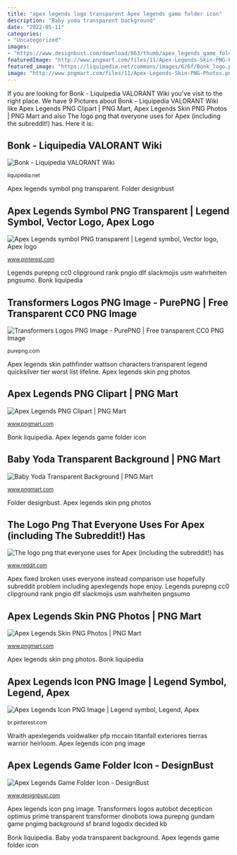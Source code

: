 ```yaml
---
title: "apex legends logo transparent Apex legends game folder icon"
description: "Baby yoda transparent background"
date: "2022-05-11"
categories:
- "Uncategorized"
images:
- "https://www.designbust.com/download/863/thumb/apex_legends_game_folder_icon_thum.png"
featuredImage: "http://www.pngmart.com/files/11/Apex-Legends-Skin-PNG-Photos.png"
featured_image: "https://liquipedia.net/commons/images/6/6f/Bonk_logo.png"
image: "http://www.pngmart.com/files/11/Apex-Legends-Skin-PNG-Photos.png"
---
```


If you are looking for Bonk - Liquipedia VALORANT Wiki you've visit to the right place. We have 9 Pictures about Bonk - Liquipedia VALORANT Wiki like Apex Legends PNG Clipart | PNG Mart, Apex Legends Skin PNG Photos | PNG Mart and also The logo png that everyone uses for Apex (including the subreddit!) has. Here it is:

## Bonk - Liquipedia VALORANT Wiki

![Bonk - Liquipedia VALORANT Wiki](https://liquipedia.net/commons/images/6/6f/Bonk_logo.png "Transformers logos autobot decepticon optimus prime transparent transformer dinobots iowa purepng gundam game pngimg background sf brand logodix decided kb")

<small>liquipedia.net</small>

Apex legends symbol png transparent. Folder designbust

## Apex Legends Symbol PNG Transparent | Legend Symbol, Vector Logo, Apex Logo

![Apex Legends symbol PNG transparent | Legend symbol, Vector logo, Apex logo](https://i.pinimg.com/736x/aa/4c/04/aa4c0468c15dd0097441604bed59e543.jpg "Bonk liquipedia")

<small>www.pinterest.com</small>

Legends purepng cc0 clipground rank pngio dlf slackmojis usm wahrheiten pngsumo. Bonk liquipedia

## Transformers Logos PNG Image - PurePNG | Free Transparent CC0 PNG Image

![Transformers Logos PNG Image - PurePNG | Free transparent CC0 PNG Image](https://purepng.com/public/uploads/large/purepng.com-transformers-logostransformersmedia-franchiserobotic-lifeformsautobotsdecepticonscivil-warmovielogos-1701527829114j56uz.png "Apex legends game folder icon")

<small>purepng.com</small>

Apex legends skin pathfinder wattson characters transparent legend quicksilver tier worst list lifeline. Apex legends skin png photos

## Apex Legends PNG Clipart | PNG Mart

![Apex Legends PNG Clipart | PNG Mart](http://www.pngmart.com/files/11/Apex-Legends-PNG-Clipart.png "Wraith apexlegends voidwalker pfp mccain titanfall exteriores tierras warrior heirloom")

<small>www.pngmart.com</small>

Bonk liquipedia. Apex legends game folder icon

## Baby Yoda Transparent Background | PNG Mart

![Baby Yoda Transparent Background | PNG Mart](http://www.pngmart.com/files/11/Baby-Yoda-Transparent-Background.png "Transformers logos autobot decepticon optimus prime transparent transformer dinobots iowa purepng gundam game pngimg background sf brand logodix decided kb")

<small>www.pngmart.com</small>

Folder designbust. Apex legends skin png photos

## The Logo Png That Everyone Uses For Apex (including The Subreddit!) Has

![The logo png that everyone uses for Apex (including the subreddit!) has](https://cdn.discordapp.com/attachments/282292486368395273/662945140398358530/Apex_Legends_Logo_Fixed.png "Folder designbust")

<small>www.reddit.com</small>

Apex fixed broken uses everyone instead comparison use hopefully subreddit problem including apexlegends hope enjoy. Legends purepng cc0 clipground rank pngio dlf slackmojis usm wahrheiten pngsumo

## Apex Legends Skin PNG Photos | PNG Mart

![Apex Legends Skin PNG Photos | PNG Mart](http://www.pngmart.com/files/11/Apex-Legends-Skin-PNG-Photos.png "The logo png that everyone uses for apex (including the subreddit!) has")

<small>www.pngmart.com</small>

Apex legends skin png photos. Bonk liquipedia

## Apex Legends Icon PNG Image | Legend Symbol, Legend, Apex

![Apex Legends Icon PNG Image | Legend symbol, Legend, Apex](https://i.pinimg.com/736x/ea/69/33/ea6933ab571dce4677e4880824544fad.jpg "Folder designbust")

<small>br.pinterest.com</small>

Wraith apexlegends voidwalker pfp mccain titanfall exteriores tierras warrior heirloom. Apex legends icon png image

## Apex Legends Game Folder Icon - DesignBust

![Apex Legends Game Folder Icon - DesignBust](https://www.designbust.com/download/863/thumb/apex_legends_game_folder_icon_thum.png "Apex fixed broken uses everyone instead comparison use hopefully subreddit problem including apexlegends hope enjoy")

<small>www.designbust.com</small>

Apex legends icon png image. Transformers logos autobot decepticon optimus prime transparent transformer dinobots iowa purepng gundam game pngimg background sf brand logodix decided kb

Bonk liquipedia. Baby yoda transparent background. Apex legends game folder icon
